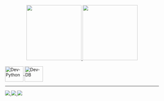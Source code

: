 <div align="center">
<a href="https://github.com/JulioCSSousa">
<img height="180em" src="https://github-readme-stats.vercel.app/api?username=JulioCSSousa&show_icons=true&theme=dracula&include_all_commits">
<img height="180em" src="https://github-readme-stats.vercel.app/api/top-langs/?username=JulioCSSousa&layout=compact&langs_count=7&theme=dra">
</div>
<div style="display: inline_block"><br>
<img align="center" alt="Dev-Python" height="50" width="60"  src="https://cdn.jsdelivr.net/gh/devicons/devicon/icons/python/python-original.svg">
<img align="center" alt="Dev-DB" height="50" width="60" src="https://cdn.jsdelivr.net/gh/devicons/devicon/icons/mysql/mysql-original.svg">
</div>
 <hr
<div>
<a href="https://www.instagram.com/jcssous/" target="_blank"><img  src="https://img.shields.io/badge/-Instagram-%23E4405F?style=for-the-badge&log">
<a href = "mailto:julio.sousa1993@gmail.com"><img  src="https://img.shields.io/badge/-Gmail-%23333?style=for-the-badge&logo=gmail&logoCo">
<a href="https://www.linkedin.com/in/j%C3%BAlioc%C3%A9sar-s-sousa-4aa252b2/" target="_blank"><img src="https://img.shields.io/badge/-LinkedIn-%230077B5?style=for-the-badge&logo">

</div>
